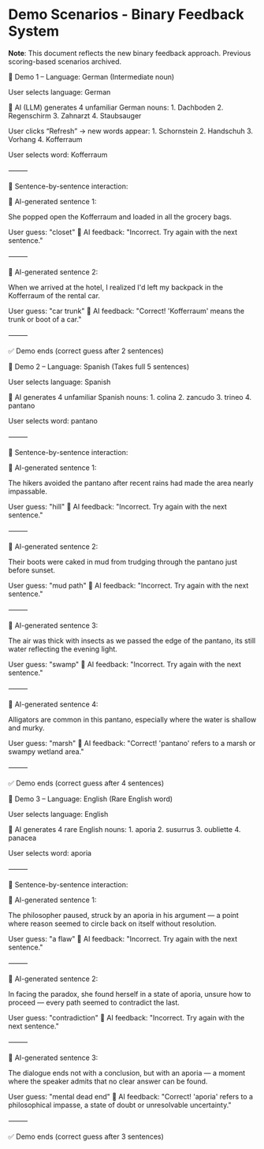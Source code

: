 # Demo Scenarios - Binary Feedback System

**Note**: This document reflects the new binary feedback approach. Previous scoring-based scenarios archived.

🧪 Demo 1 – Language: German (Intermediate noun)

User selects language: German

🧠 AI (LLM) generates 4 unfamiliar German nouns:
	1.	Dachboden
	2.	Regenschirm
	3.	Zahnarzt
	4.	Staubsauger

User clicks “Refresh” → new words appear:
	1.	Schornstein
	2.	Handschuh
	3.	Vorhang
	4.	Kofferraum

User selects word: Kofferraum

⸻

🔁 Sentence-by-sentence interaction:

🧠 AI-generated sentence 1:

She popped open the Kofferraum and loaded in all the grocery bags.

User guess: "closet"
🧠 AI feedback: "Incorrect. Try again with the next sentence."

⸻

🧠 AI-generated sentence 2:

When we arrived at the hotel, I realized I'd left my backpack in the Kofferraum of the rental car.

User guess: "car trunk"
🧠 AI feedback: "Correct! 'Kofferraum' means the trunk or boot of a car."

⸻

✅ Demo ends (correct guess after 2 sentences)

🧪 Demo 2 – Language: Spanish (Takes full 5 sentences)

User selects language: Spanish

🧠 AI generates 4 unfamiliar Spanish nouns:
	1.	colina
	2.	zancudo
	3.	trineo
	4.	pantano

User selects word: pantano

⸻

🔁 Sentence-by-sentence interaction:

🧠 AI-generated sentence 1:

The hikers avoided the pantano after recent rains had made the area nearly impassable.

User guess: "hill"
🧠 AI feedback: "Incorrect. Try again with the next sentence."

⸻

🧠 AI-generated sentence 2:

Their boots were caked in mud from trudging through the pantano just before sunset.

User guess: "mud path"
🧠 AI feedback: "Incorrect. Try again with the next sentence."

⸻

🧠 AI-generated sentence 3:

The air was thick with insects as we passed the edge of the pantano, its still water reflecting the evening light.

User guess: "swamp"
🧠 AI feedback: "Incorrect. Try again with the next sentence."

⸻

🧠 AI-generated sentence 4:

Alligators are common in this pantano, especially where the water is shallow and murky.

User guess: "marsh"
🧠 AI feedback: "Correct! 'pantano' refers to a marsh or swampy wetland area."

⸻

✅ Demo ends (correct guess after 4 sentences)

🧪 Demo 3 – Language: English (Rare English word)

User selects language: English

🧠 AI generates 4 rare English nouns:
	1.	aporia
	2.	susurrus
	3.	oubliette
	4.	panacea

User selects word: aporia

⸻

🔁 Sentence-by-sentence interaction:

🧠 AI-generated sentence 1:

The philosopher paused, struck by an aporia in his argument — a point where reason seemed to circle back on itself without resolution.

User guess: "a flaw"
🧠 AI feedback: "Incorrect. Try again with the next sentence."

⸻

🧠 AI-generated sentence 2:

In facing the paradox, she found herself in a state of aporia, unsure how to proceed — every path seemed to contradict the last.

User guess: "contradiction"
🧠 AI feedback: "Incorrect. Try again with the next sentence."

⸻

🧠 AI-generated sentence 3:

The dialogue ends not with a conclusion, but with an aporia — a moment where the speaker admits that no clear answer can be found.

User guess: "mental dead end"
🧠 AI feedback: "Correct! 'aporia' refers to a philosophical impasse, a state of doubt or unresolvable uncertainty."

⸻

✅ Demo ends (correct guess after 3 sentences)